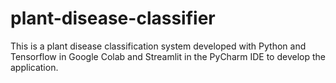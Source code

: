 # plant-disease-classifier

This is a plant disease classification system developed with Python and Tensorflow in Google Colab and Streamlit in the PyCharm IDE to develop the application. 
